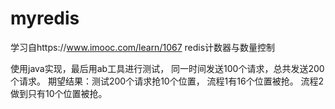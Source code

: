 # myredis
学习自https://www.imooc.com/learn/1067
redis计数器与数量控制

使用java实现，最后用ab工具进行测试，
同一时间发送100个请求，总共发送200个请求。
期望结果：测试200个请求抢10个位置，
流程1有16个位置被抢。
流程2做到只有10个位置被抢。
